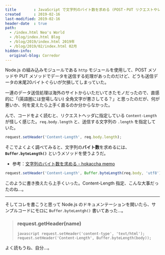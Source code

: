 ```yaml
---
title        : JavaScript で文字列のバイト数を求める (POST・PUT リクエストやレスポンスの文字列が途中で切れる問題)
created      : 2019-02-16
last-modified: 2019-02-16
header-date  : true
path:
  - /index.html Neo's World
  - /blog/index.html Blog
  - /blog/2019/index.html 2019年
  - /blog/2019/02/index.html 02月
hidden-info:
  original-blog: Corredor
---
```


Node.js の組み込みモジュールである `http` モジュールを使用して、POST メソッドや PUT メソッドでデータを送信する処理があったのだけど、どうも送信データの末尾20バイトぐらいが欠損してしまっていた。

一連のデータ送信処理は海外のサイトからいただいてきたモノだったので、直感的に「(英語圏には登場しない) 全角文字が悪さしてる？」と思ったのだが、何が悪いか、何を変えたら上手く直るのか分からなかった。

んで、コードをよく読むと、リクエストヘッダに指定している `Content-Length` が怪しく感じた。`req.body.length` と、送信する文字列の `.length` を指定していた。

```javascript
request.setHeader('Content-Length', req.body.length);
```

そこでよくよく調べてみると、文字列の**バイト数**を求めるには、**`Buffer.byteLength()`** というメソッドを使うようだ。

- 参考：[文字列のバイト数を求める - hokaccha memo](https://hokaccha.hatenablog.com/entry/20111014/1318569956)

```javascript
request.setHeader('Content-Length', Buffer.byteLength(req.body, 'utf8'));
```

このように書き換えたら上手くいった。Content-Length 指定、こんな大事だったのね…。

---

そしてコレを書こうと思って Node.js のドキュメンテーションを開いたら、サンプルコードにモロに `Buffer.byteLentgh()` 書いてあった…。

> ### request.getHeader(name)
> 
> `javascript request.setHeader('content-type', 'text/html'); request.setHeader('Content-Length', Buffer.byteLength(body));`

よく読もうね、自分…。
